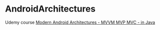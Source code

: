 # AndroidArchitectures
Udemy course [Modern Android Architectures - MVVM MVP MVC - in Java](https://www.udemy.com/course/androidarchitectures/)
